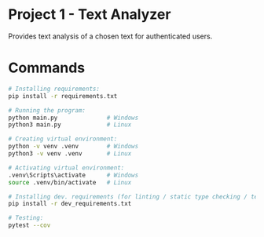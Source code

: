 # Project 1 - Text Analyzer
Provides text analysis of a chosen text for authenticated users.

# Commands
```sh
# Installing requirements:
pip install -r requirements.txt

# Running the program:
python main.py              # Windows
python3 main.py             # Linux

# Creating virtual environment:
python -v venv .venv        # Windows
python3 -v venv .venv       # Linux

# Activating virtual environment:
.venv\Scripts\activate      # Windows
source .venv/bin/activate   # Linux

# Installing dev. requirements (for linting / static type checking / testing):
pip install -r dev_requirements.txt

# Testing:
pytest --cov
```
